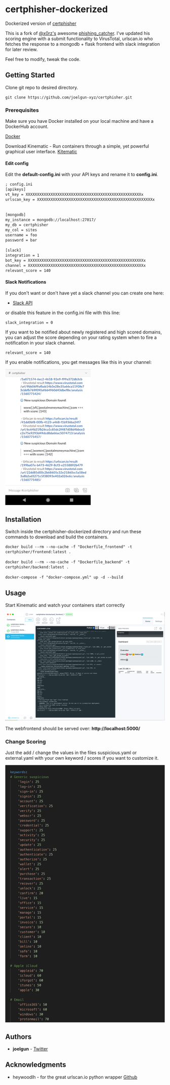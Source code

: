 # certphisher-dockerized
Dockerized version of [certphisher](https://github.com/joelgun-xyz/certphisher)

This is a fork of [@x0rz's](https://twitter.com/x0rz) awesome [phishing_catcher](https://github.com/x0rz/phishing_catcher).
I've updated his scoring engine with a submit functionality to VirusTotal, urlscan.io who fetches the response to a mongodb + flask frontend with slack integration for later review.

Feel free to modify, tweak the code. 

## Getting Started

Clone git repo to desired directory. 

```
git clone https://github.com/joelgun-xyz/certphisher.git 
```

### Prerequisites

Make sure you have Docker installed on your local machine and have a DockerHub account.  

[Docker](https://docs.docker.com/v17.12/install/)

Download Kinematic - Run containers through a simple, yet powerful graphical user interface.
[Kitematic](https://kitematic.com/)

#### Edit config
Edit the **default-config.ini** with your API keys and rename it to **config.ini**.

```
; config.ini
[apikeys]
vt_key = XXXXXXXXXXXXXXXXXXXXXXXXXXXXXXXXXXXXXXXXXXXXXXXXXXXx
urlscan_key = XXXXXXXXXXXXXXXXXXXXXXXXXXXXXXXXXXXXXXXXXXXXXXXXXXXx


[mongodb]
my_instance = mongodb://localhost:27017/
my_db = certphisher
my_col = sites
username = foo
password = bar

[slack]
integration = 1
bot_key = XXXXXXXXXXXXXXXXXXXXXXXXXXXXXXXXXXXXXXXXXXXXXXXXXXXx
channel = XXXXXXXXXXXXXXXXXXXXXXXXXXXXXXXXXXXXXXXXXXXXXXXXXXXx
relevant_score = 140
```

#### Slack Notifications

If you don't want or don't have yet a slack channel you can create one here: 

* [Slack API](https://api.slack.com/slack-apps)

or disable this feature in the config.ini file with this line: 
```
slack_integration = 0
```

If you want to be notified about newly registered and high scored domains, 
you can adjust the score depending on your rating system when to fire a notification in your slack channel.  

```
relevant_score = 140
```


If you enable notifications, you get messages like this in your channel:


![Slack](slack_notifcation.png)



## Installation 

Switch inside the certphisher-dockerized directory and run these commands to download and build the containers.  

```
docker build --rm --no-cache -f "Dockerfile_frontend" -t certphisher/frontend:latest .

docker build --rm --no-cache -f "Dockerfile_backend" -t certphisher/backend:latest .

docker-compose -f "docker-compose.yml" up -d --build
```


## Usage 

Start Kinematic and watch your containers start correctly

![Kitematic](kitematic_certphisher.png)

The webfrontend should be served over: **http://localhost:5000/**

### Change Scoring 

Just the add / change the values in the files suspicious.yaml or external.yaml with your own keyword / scores if you want to customize it. 


![scoring_engine](scoring_engine.png)


## Authors

* **joelgun** - [Twitter](https://twitter.com/joelgun)


## Acknowledgments

* heywoodlh - for the great urlscan.io python wrapper [Github](https://github.com/heywoodlh/urlscan-py)

